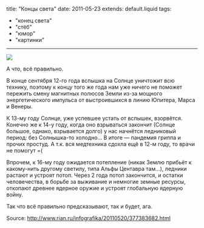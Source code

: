 title: "Концы света"
date: 2011-05-23
extends: default.liquid
tags:
  - "конец света"
  - "стёб"
  - "юмор"
  - "картинки"
---

![](http://img.beta.rian.ru/images/37746/07/377460750.jpg)

А что, всё правильно.

В конце сентября 12-го года вспышка на Солнце уничтожит всю технику, поэтому к концу того же года нам уже ничего не поможет пережить смену магнитных полюсов Земли из-за мощного энергетического импульса от выстроившихся в линию Юпитера, Марса и Венеры.

К 13-му году Солнце, уже успевшее устать от вспышек, взорвётся. Конечно же к 14-у году, когда оно взрываться закончит (Солнце большое, однако, взрывается долго) у нас начнётся ледниковый период: без Солнышка-то холодно... В итоге — пандемия гриппа и прочих простуд. А т.к. вся медтехника сдохла ещё в 12-м году, то врачи не помогут =(

Впрочем, к 16-му году ожидается потепление (никак Землю прибьёт к какому-нить другому светилу, типа Альфы Центавра там...), ледники растают и устроят потоп. Через 2 года потоп закончится, и остатки человечества, в борьбе за выживание и немногие земные ресурсы, откопают древнее ядерное оружие и устроят глобальную ядерную войну.

Так что всё правильно предсказывают, так и будет, ага.

Source: <http://www.rian.ru/infografika/20110520/377383682.html>

